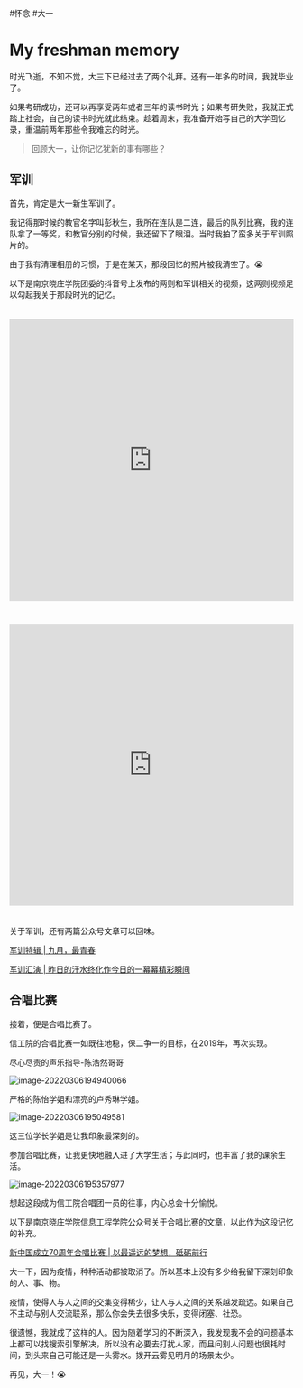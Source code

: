 #怀念 #大一

# My freshman memory

时光飞逝，不知不觉，大三下已经过去了两个礼拜。还有一年多的时间，我就毕业了。

如果考研成功，还可以再享受两年或者三年的读书时光；如果考研失败，我就正式踏上社会，自己的读书时光就此结束。趁着周末，我准备开始写自己的大学回忆录，重温前两年那些令我难忘的时光。

> 回顾大一，让你记忆犹新的事有哪些？

## 军训

首先，肯定是大一新生军训了。

我记得那时候的教官名字叫彭秋生，我所在连队是二连，最后的队列比赛，我的连队拿了一等奖，和教官分别的时候，我还留下了眼泪。当时我拍了蛮多关于军训照片的。

由于我有清理相册的习惯，于是在某天，那段回忆的照片被我清空了。😭

以下是南京晓庄学院团委的抖音号上发布的两则和军训相关的视频，这两则视频足以勾起我关于那段时光的记忆。

<iframe src="https://player.bilibili.com/player.html?aid=297569718&bvid=BV1WF411W7wB&cid=559231115&page=1" scrolling="no" border="0" frameborder="no" framespacing="0" allowfullscreen="true" style="width: 100%; height: 500px; max-width: 100%；align:center; padding:20px 0;"> </iframe>

<iframe src="https://player.bilibili.com/player.html?aid=810063425&bvid=BV1w34y147pd&cid=559231465&page=1" scrolling="no" border="0" frameborder="no" framespacing="0" allowfullscreen="true" style="width: 100%; height: 500px; max-width: 100%；align:center; padding:20px 0;"> </iframe>



关于军训，还有两篇公众号文章可以回味。

[军训特辑 | 九月，最青春](https://mp.weixin.qq.com/s?__biz=MzAwODM1NDkxNg==&mid=2653510930&idx=1&sn=36fb7488b516d607ddd73c686d25bff2&chksm=80add019b7da590fcced5d2dcf7e741a79340b81c515904ce87e79cdaadc8bfe05bd6d8aaef6&mpshare=1&scene=1&srcid=0306Z99cw3VBl259DU38jsw3&sharer_sharetime=1646564802390&sharer_shareid=9a59e1f2613f5b39b61acf111ac494b6#rd)

[军训汇演 | 昨日的汗水终化作今日的一幕幕精彩瞬间](https://mp.weixin.qq.com/s?__biz=MzAwODM1NDkxNg==&mid=2653511003&idx=1&sn=8700a9ca98974653f13376e44aac0ff0&chksm=80add050b7da5946e74f3c7544b4235ba247dc5485782b9e427595dd16cefaa0b009232bde0b&mpshare=1&scene=1&srcid=0306mznnidpFEA0rMuPyk1nD&sharer_sharetime=1646564767980&sharer_shareid=9a59e1f2613f5b39b61acf111ac494b6#rd)



## 合唱比赛

接着，便是合唱比赛了。

信工院的合唱比赛一如既往地稳，保二争一的目标，在2019年，再次实现。

尽心尽责的声乐指导-陈浩然哥哥

![image-20220306194940066]( https://cdn.gujiakai.top/image/pic-go-typora02/img/202203061949472.png)

严格的陈怡学姐和漂亮的卢秀琳学姐。

![image-20220306195049581]( https://cdn.gujiakai.top/image/pic-go-typora02/img/202203061950157.png)

这三位学长学姐是让我印象最深刻的。

参加合唱比赛，让我更快地融入进了大学生活；与此同时，也丰富了我的课余生活。

![image-20220306195357977]( https://cdn.gujiakai.top/image/pic-go-typora02/img/202203061953468.png)

想起这段成为信工院合唱团一员的往事，内心总会十分愉悦。

以下是南京晓庄学院信息工程学院公众号关于合唱比赛的文章，以此作为这段记忆的补充。

[新中国成立70周年合唱比赛 | 以最遥远的梦想，砥砺前行](https://mp.weixin.qq.com/s?__biz=MzI4NjA1NTkwMg==&mid=2650681695&idx=1&sn=282e1b315837dd51118b41e48fa76c2b&chksm=f3e85deec49fd4f8e428a5d12591ed955e905275cf09fc578fabe064d64f10c5805c541e64ba&mpshare=1&scene=1&srcid=0306pehTD8Bo9CTBe8w2dGFe&sharer_sharetime=1646564856229&sharer_shareid=9a59e1f2613f5b39b61acf111ac494b6#rd)

大一下，因为疫情，种种活动都被取消了。所以基本上没有多少给我留下深刻印象的人、事、物。

疫情，使得人与人之间的交集变得稀少，让人与人之间的关系越发疏远。如果自己不主动与别人交流联系，那么你会失去很多快乐，变得闭塞、社恐。

很遗憾，我就成了这样的人。因为随着学习的不断深入，我发现我不会的问题基本上都可以找搜索引擎解决，所以没有必要去打扰人家，而且问别人问题也很耗时间，到头来自己可能还是一头雾水。拨开云雾见明月的场景太少。

再见，大一！😭


